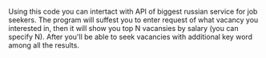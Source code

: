 Using this code you can intertact with API of biggest russian service for job seekers.
The program will suffest you to enter request of what vacancy you interested in, then it will show you top N vacansies by salary (you can specify N).
After you'll be able to seek vacancies with additional key word among all the results.
